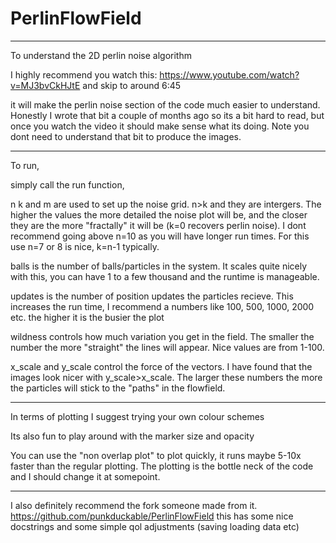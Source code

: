 # PerlinFlowField


--------------------------------------------
To understand the 2D perlin noise algorithm 

I highly recommend you watch this:
https://www.youtube.com/watch?v=MJ3bvCkHJtE and skip to around 6:45

it will make the perlin noise section of the code much easier to understand.
Honestly I wrote that bit a couple of months ago so its a bit hard to read,
but once you watch the video it should make sense what its doing. Note you 
dont need to understand that bit to produce the images.

---------------------------------------------


To run,

simply call the run function,

n k and m are used to set up the noise grid. n>k and they are intergers.
The higher the values the more detailed the noise plot will be, and the
closer they are the more "fractally" it will be (k=0 recovers perlin noise).
I dont recommend going above n=10 as you will have longer run times.
For this use n=7 or 8 is nice, k=n-1 typically.

balls is the number of balls/particles in the system. It scales quite nicely
with this, you can have 1 to a few thousand and the runtime is manageable. 

updates is the number of position updates the particles recieve. This increases
the run time, I recommend a numbers like 100, 500, 1000, 2000 etc. 
the higher it is the busier the plot

wildness controls how much variation you get in the field. The smaller 
the number the more "straight" the lines will appear. Nice values are from
1-100.

x_scale and y_scale control the force of the vectors. I have found that
the images look nicer with y_scale>x_scale. The larger these numbers the more
the particles will stick to the "paths" in the flowfield.

-------------------------------------------

In terms of plotting I suggest trying your own colour schemes

Its also fun to play around with the marker size and opacity

You can use the "non overlap plot" to plot quickly, it runs maybe 5-10x faster than the regular plotting.
The plotting is the bottle neck of the code and I should change it at somepoint.

-----------
I also definitely recommend the fork someone made from it.
https://github.com/punkduckable/PerlinFlowField
this has some nice docstrings and some simple qol adjustments (saving loading data etc)
 
